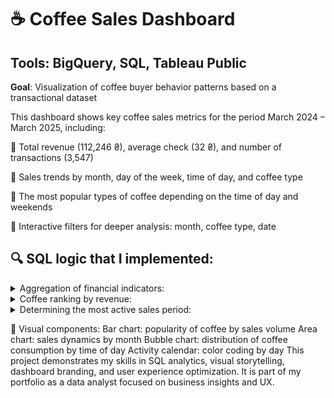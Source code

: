 # ☕ Coffee Sales Dashboard
## Tools: BigQuery, SQL, Tableau Public
**Goal**: Visualization of coffee buyer behavior patterns based on a transactional dataset

This dashboard shows key coffee sales metrics for the period March 2024 – March 2025, including:

  :pushpin: Total revenue (112,246 ₴), average check (32 ₴), and number of transactions (3,547)
  
  :pushpin: Sales trends by month, day of the week, time of day, and coffee type
  
  :pushpin: The most popular types of coffee depending on the time of day and weekends
  
  :pushpin: Interactive filters for deeper analysis: month, coffee type, date
  
## 🔍 SQL logic that I implemented:

<details>
<summary>Aggregation of financial indicators:</summary>

```bash
SELECT 
 ROUND(SUM(money),2) AS total_revenue,
 ROUND(AVG(money),2) AS avg_revenue,
COUNT(money) AS total_transactions
  FROM `graphical-tape-436606-c6.art_house_coffe.art_coffe`;
```
</details>

<details>
<summary>Coffee ranking by revenue:</summary>

  ```bash
SELECT coffee_name,
 ROUND(SUM(money),2) AS total_revenue,
 ROUND(AVG(money),2) AS avg_revenue,
COUNT(money) AS total_transactions
  FROM `graphical-tape-436606-c6.art_house_coffe.art_coffe`
 GROUP BY coffee_name
 ORDER BY total_revenue DESC;
```
</details>

<details>
<summary>Determining the most active sales period:</summary>

  ```bash
WITH top_hour_of_day as (
 SELECT 'Hour of Day' as name_of_indicator, hour_of_day, COUNT(*) as total_transactions
 FROM `graphical-tape-436606-c6.art_house_coffe.art_coffe`
 GROUP BY hour_of_day
 ORDER BY total_transactions DESC
 LIMIT 1), top_time_of_Day as (
  SELECT 'Time of Day', Time_of_Day, COUNT(*) as total_transactions
  FROM `graphical-tape-436606-c6.art_house_coffe.art_coffe`
  GROUP BY Time_of_Day
  ORDER BY total_transactions DESC
 LIMIT 1), top_weekday as(
 SELECT 'Weekday', Weekday, COUNT(*) as total_transactions
  FROM `graphical-tape-436606-c6.art_house_coffe.art_coffe`
  GROUP BY Weekday
  ORDER BY total_transactions DESC
 LIMIT 1),	top_month_name as (
  SELECT 'Month Name', Month_name, COUNT(*) as total_transactions
  FROM `graphical-tape-436606-c6.art_house_coffe.art_coffe`
  GROUP BY Month_name
  ORDER BY total_transactions DESC
 LIMIT 1)
SELECT name_of_indicator, hour_of_day as top_indicators, total_transactions FROM top_hour_of_day
UNION ALL
SELECT * FROM top_time_of_Day
UNION ALL
SELECT * FROM top_weekday
UNION ALL
SELECT * FROM top_month_name;
```
</details>

🎨 Visual components:
Bar chart: popularity of coffee by sales volume
Area chart: sales dynamics by month
Bubble chart: distribution of coffee consumption by time of day
Activity calendar: color coding by day
This project demonstrates my skills in SQL analytics, visual storytelling, dashboard branding, and user experience optimization. It is part of my portfolio as a data analyst focused on business insights and UX.

